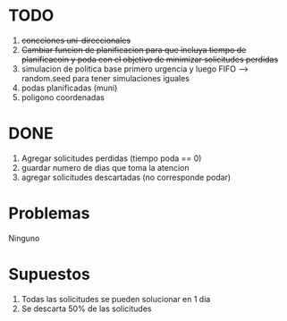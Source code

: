 # TODO

1. ~~concciones uni-direccionales~~
1. ~~Cambiar funcion de planificacion para que incluya tiempo de planificacoin y poda con el objetivo de minimizar solicitudes perdidas~~
1. simulacion de politica base primero urgencia y luego FIFO --> random.seed para tener simulaciones iguales
1. podas planificadas (muni)
1. poligono coordenadas

# DONE

1. Agregar solicitudes perdidas (tiempo poda == 0)
1. guardar numero de dias que toma la atencion
1. agregar solicitudes descartadas (no corresponde podar)

# Problemas

Ninguno

# Supuestos

1. Todas las solicitudes se pueden solucionar en 1 dia
1. Se descarta 50% de las solicitudes